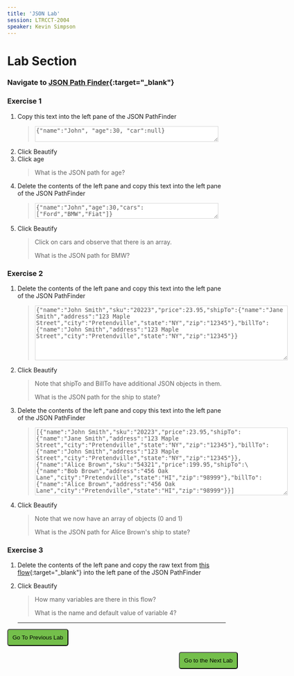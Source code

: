```yaml
---
title: 'JSON Lab'
session: LTRCCT-2004
speaker: Kevin Simpson
---
```


# Lab Section

### Navigate to [JSON Path Finder](https://jsonpathfinder.com/){:target="_blank"}
   
### Exercise 1

1. Copy this text into the left pane of the JSON PathFinder
     >  <textarea cols="50" disabled style= "background-color: #ffffff">{"name":"John", "age":30, "car":null} </textarea>
2. Click Beautify
3. Click age
   > What is the JSON path for age? 
   >
4. Delete the contents of the left pane and copy this text into the left pane of the JSON PathFinder
   >
   >   <textarea cols="50" disabled style= "background-color: #ffffff">{"name":"John","age":30,"cars":["Ford","BMW","Fiat"]}</textarea>
5. Click Beautify
   > Click on cars and observe that there is an array.
   >
   > What is the JSON path for BMW?

### Exercise 2

1. Delete the contents of the left pane and copy this text into the left pane of the JSON PathFinder
   >  <textarea cols="70" rows = "8" disabled style= "background-color: #ffffff">{"name":"John Smith","sku":"20223","price":23.95,"shipTo":{"name":"Jane Smith","address":"123 Maple Street","city":"Pretendville","state":"NY","zip":"12345"},"billTo":{"name":"John Smith","address":"123 Maple Street","city":"Pretendville","state":"NY","zip":"12345"}}</textarea>
   >

2. Click Beautify
   > Note that shipTo and BillTo have additional JSON objects in them.
   >
   > What is the JSON path for the ship to state?
   >
3. Delete the contents of the left pane and copy this text into the left pane of the JSON PathFinder
   > <textarea cols="70" rows = "10" disabled style= "background-color: #ffffff">[{"name":"John Smith","sku":"20223","price":23.95,"shipTo":{"name":"Jane Smith","address":"123 Maple Street","city":"Pretendville","state":"NY","zip":"12345"},"billTo":{"name":"John Smith","address":"123 Maple Street","city":"Pretendville","state":"NY","zip":"12345"}},{"name":"Alice Brown","sku":"54321","price":199.95,"shipTo":\{"name":"Bob Brown","address":"456 Oak Lane","city":"Pretendville","state":"HI","zip":"98999"},"billTo":{"name":"Alice Brown","address":"456 Oak Lane","city":"Pretendville","state":"HI","zip":"98999"}}]</textarea>
   >

4. Click Beautify
   > Note that we now have an array of objects (0 and 1)
   >
   > What is the JSON path for Alice Brown's ship to state?

### Exercise 3

1. Delete the contents of the left pane and copy the raw text from [this flow](flows/CL_1_salesService_lang.json){:target="_blank"} into the left pane of the JSON PathFinder
2. Click Beautify
   > How many variables are there in this flow?
   >
   > What is the name and default value of variable 4?
    
    ---





















<script>
function mainPage() {window.location.href = "Lab_4";}
function nextLab() 
 {
 window.location.href = "Lab_5";
 }
</script>

<div id="button-row">
<button onclick="mainPage()" style="
  border-radius: 5px;
  background-color: rgb(116,191,75);
  padding: 10px;">Go To Previous Lab</button>

<button onclick="nextLab()" style="
  position: absolute;
  right: 200px;
  border-radius: 5px;
  background-color: rgb(116,191,75);
  padding: 10px;">Go to the Next Lab</button>

</div>